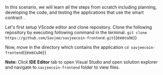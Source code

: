 In this scenario, we will learn all the steps from scratch including planning, developing the code, and testing the applications that use the smart contract .

Let's first setup VScode editor and clone repository. Clone the following repository by executing following command in the terminal.
`git clone https://github.com/Savjee/savjeecoin-frontend.git`{{execute}}

Now, move in the directory which contains the application
`cd savjeecoin-frontend`{{execute}}

**Note:**
Click **IDE Editor** tab to open Visual Studio and open solution explorer and navigate to `savjeecoin-frontend` folder to view files.
